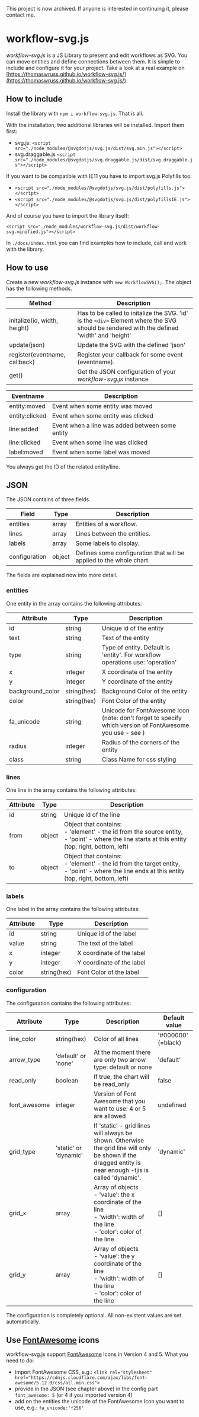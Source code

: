 This project is now archived. If anyone is interested in continuing it, please contact me.

# workflow-svg.js
*workflow-svg.js* is a JS Library to present and edit workflows as SVG. You can move entities and define connections between them. It is simple to include and configure it for your project. Take a look at a real example on [https://thomaswruss.github.io/workflow-svg.js/](https://thomaswruss.github.io/workflow-svg.js/).

## How to include
Install the library with `npm i workflow-svg.js`. That is all.

With the installation, two additional libraries will be installed. Import them first:
* svg.js: `<script src="./node_modules/@svgdotjs/svg.js/dist/svg.min.js"></script>`
* svg.draggable.js `<script src="./node_modules/@svgdotjs/svg.draggable.js/dist/svg.draggable.js"></script>`

If you want to be compatible with IE11 you have to import svg.js Polyfills too:
* `<script src="./node_modules/@svgdotjs/svg.js/dist/polyfills.js"></script>` 
* `<script src="./node_modules/@svgdotjs/svg.js/dist/polyfillsIE.js"></script>`

And of course you have to import the library itself:

`<script src="./node_modules/workflow-svg.js/dist/workflow-svg.minified.js"></script>`

In `./docs/index.html` you can find examples how to include, call and work with the library.

## How to use

Create a new *workflow-svg.js* instance with `new WorkflowSVG();`. The object has the following methods.

|Method| Description|
|---|---|
|initalize(id, width, height)| Has to be called to initalize the SVG. 'id' is the `<div>` Element where the SVG should be rendered with the defined 'width' and 'height'|
|update(json)| Update the SVG with the defined 'json'|
|register(eventname, callback)| Register your callback for some event (eventname).|
|get()| Get the JSON configuration of your *workflow-svg.js* instance|

|Eventname| Description|
|---|---|
|entity:moved| Event when some entity was moved|
|entity:clicked| Event when some entity was clicked|
|line:added| Event when a line was added between some entity|
|line:clicked| Event when some line was clicked|
| label:moved | Event when some label was moved|

You always get the ID of the related entity/line.

## JSON
The JSON contains of three fields.

|Field| Type| Description|
|---|---|---|
| entities | array | Entities of a workflow.|
| lines | array | Lines between the entities.|
| labels | array | Some labels to display.|
| configuration | object| Defines some configuration that will be applied to the whole chart.|

The fields are explained now into more detail.
### entities
One entity in the array contains the following attributes:

|Attribute| Type| Description|
|---|---|---|
|id| string | Unique id of the entity|
|text| string | Text of the entity |
|type| string | Type of entity. Default is 'entity'. For workflow operations use: 'operation' |
|x| integer | X coordinate of the entity |
|y| integer | Y coordinate of the entity |
|background_color| string(hex) | Background Color of the entity|
|color| string(hex) | Font Color of the entity |
|fa_unicode|string|Unicode for FontAwesome Icon (note: don't forget to specify which version of FontAwesome you use - see )|
|radius| integer| Radius of the corners of the entity |
|class|string|Class Name for css styling|

### lines
One line in the array contains the following attributes:

|Attribute| Type| Description|
|---|---|---|
|id| string | Unique id of the line|
|from| object| Object that contains: <br>- 'element' - the id from the source entity, <br>- 'point' - where the line starts at this entity (top, right, bottom, left)|
|to| object| Object that contains: <br>- 'element' - the id from the target entity, <br>- 'point' - where the line ends at this entity (top, right, bottom, left)|

### labels
One label in the array contains the following attributes:

|Attribute| Type| Description|
|---|---|---|
|id| string | Unique id of the label|
|value| string| The text of the label|
|x| integer | X coordinate of the label |
|y| integer | Y coordinate of the label |
|color| string(hex) | Font Color of the label |

### configuration
The configuration contains the following attributes:

|Attribute| Type| Description| Default value |
|---|---|---|---|
| line_color | string(hex) | Color of all lines| '#000000' (=black) |
| arrow_type | 'default' or 'none'| At the moment there are only two arrow type: default or none| 'default'|
| read_only | boolean |If true, the chart will be read_only| false |
| font_awesome | integer | Version of Font Awesome that you want to use: 4 or 5 are allowed | undefined |
| grid_type | 'static' or 'dynamic' | If 'static' - grid lines will always be shown. Otherwise the grid line will only be shown if the dragged entity is near enough -tjis is called 'dynamic'. | 'dynamic' |
| grid_x | array | Array of objects <br> - 'value': the x coordinate of the line <br> - 'width': width of the line <br> - 'color': color of the line | [] | 
| grid_y | array | Array of objects <br> - 'value': the y coordinate of the line <br> - 'width': width of the line <br> - 'color': color of the line | [] |

The configuration is completely optional. All non-existent values ​​are set automatically.

## Use [FontAwesome](https://fontawesome.com/) icons
workflow-svg.js support [FontAwesome](https://fontawesome.com/) Icons in Version 4 and 5. What you need to do:
* import FontAwesome CSS, e.g.: `<link rel="stylesheet" href="https://cdnjs.cloudflare.com/ajax/libs/font-awesome/5.12.0/css/all.min.css">`
* provide in the JSON (see chapter above) in the config part `font_awesome: 5` (or 4 if you imported version 4)
* add on the entities the unicode of the FontAwesome Icon you want to use, e.g.: `fa_unicode:'f256'`
  
